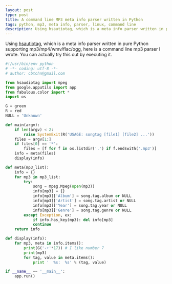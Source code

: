 ```yaml
---
layout: post
type: post
title: A command line MP3 meta info parser written in Python
tags: python, mp3, meta info, parser, linux, command line
description: Using hsautiotag, which is a meta info parser written in pure Python supporting mp3/mp4/wmv/flac/ogg, here is a command line mp3 parser I wrote. You can actually try this out by executing it.
---
```


Using [hsautiotag](http://pypi.python.org/pypi/hsaudiotag3k/1.0.1 "hsautiotag"), which is a meta info parser written in pure Python supporting mp3/mp4/wmv/flac/ogg, here is a command line mp3 parser I wrote. You can actually try this out by executing it.

```python
#!/usr/bin/env python
# -*- coding: utf-8 -*-
# author: cbtchn@gmail.com

from hsaudiotag import mpeg
from google.apputils import app 
from fabulous.color import *
import os

G = green
R = red 
NULL = 'Unknown'

def main(argv):
    if len(argv) < 2:
        raise SystemExit(R('USAGE: songtag [file1] [file2] ...'))
    files = argv[1:]
    if files[0] == '*':
        files = [f for f in os.listdir('.') if f.endswith('.mp3')]
    info = meta(files)
    display(info)

def meta(mp3_list):
    info = {}
    for mp3 in mp3_list:
        try:
            song = mpeg.Mpeg(open(mp3))
            info[mp3] = {}
            info[mp3]['Album'] = song.tag.album or NULL
            info[mp3]['Artist'] = song.tag.artist or NULL
            info[mp3]['Year'] = song.tag.year or NULL
            info[mp3]['Genre'] = song.tag.genre or NULL
        except Exception, ex: 
            if info.has_key(mp3): del info[mp3]
            continue
    return info

def display(info):
    for mp3, meta in info.items():
        print(G('-+'*17)) # I like number 7
        print(mp3)
        for tag, value in meta.items():
            print '  %s:  %s' % (tag, value)

if __name__ == '__main__':
    app.run()
```